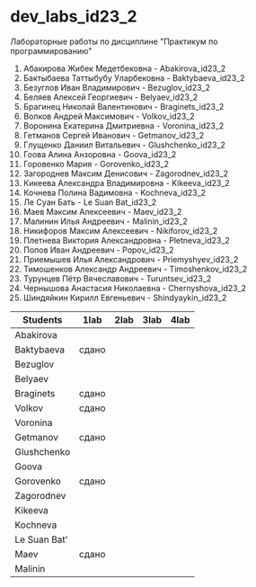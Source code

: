 # dev_labs_id23_2
Лабораторные работы по дисциплине "Практикум по программированию"

1. Абакирова Жибек Медетбековна - Abakirova_id23_2
2. Бактыбаева Таттыбубу Уларбековна - Baktybaeva_id23_2
3. Безуглов Иван Владимирович - Bezuglov_id23_2
4. Беляев Алексей Георгиевич - Belyaev_id23_2
5. Брагинец Николай Валентинович - Braginets_id23_2
6. Волков Андрей Максимович - Volkov_id23_2
7. Воронина Екатерина Дмитриевна - Voronina_id23_2
8. Гетманов Сергей Иванович - Getmanov_id23_2
9. Глущенко Даниил Витальевич - Glushchenko_id23_2
10. Гоова Алина Анзоровна - Goova_id23_2
11. Горовенко Мария - Gorovenko_id23_2
12. Загороднев Максим Денисович - Zagorodnev_id23_2
13. Кикеева Александра Владимировна - Kikeeva_id23_2
14. Кочнева Полина Вадимовна - Kochneva_id23_2
15. Ле Суан Бать - Le Suan Bat_id23_2
16. Маев Максим Алексеевич - Maev_id23_2
17. Малинин Илья Андреевич - Malinin_id23_2
18. Никифоров Максим Алексеевич - Nikiforov_id23_2
19. Плетнева Виктория Александровна - Pletneva_id23_2
20. Попов Иван Андреевич - Popov_id23_2
21. Приемышев Илья Александрович - Priemyshyev_id23_2
22. Тимошенков Александр Андреевич - Timoshenkov_id23_2
23. Турунцев Пётр Вячеславович - Turuntsev_id23_2
24. Чернышова Анастасия Николаевна - Chernyshova_id23_2
25. Шиндяйкин Кирилл Евгеньевич - Shindyaykin_id23_2

| Students      | 1lab  | 2lab | 3lab | 4lab |
|---------------|-------|------|------|------|
| Abakirova     |       |      |      |      |
| Baktybaeva    | сдано |      |      |      |
| Bezuglov      |       |      |      |      |
| Belyaev       |       |      |      |      |
| Braginets     | сдано      |      |      |      |
| Volkov        | сдано |      |      |      |
| Voronina      |       |      |      |      |
| Getmanov      | сдано |      |      |      |
| Glushchenko   |       |      |      |      |
| Goova         |       |	 	|	 	|
| Gorovenko    	| сдано	|	 	|	 	|
| Zagorodnev  	| 	 	|	 	|	 	|
| Kikeeva      	| 	 	|	 	|	 	|
| Kochneva    	| 	 	|	 	|	 	|
| Le Suan Bat' 	| 	 	|	 	|	 	|
| Maev         	| сдано	|	 	|	 	|
| Malinin      	| 	 	|	 	|	 	|
